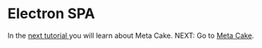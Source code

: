 # Electron SPA

In the [next tutorial ](/meta-cake/) you will learn about Meta Cake.
NEXT: Go to [Meta Cake](/meta-cake/).